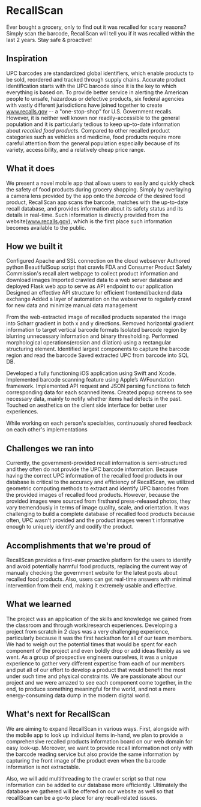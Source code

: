 # RecallScan

Ever bought a grocery, only to find out it was recalled for scary reasons? Simply scan the barcode, RecallScan will tell you if it was recalled within the last 2 years. Stay safe & proactive!

## Inspiration
UPC barcodes are standardized global identifiers, which enable products to be sold, reordered and tracked through supply chains.  Accurate product identification starts with the UPC barcode since it is the key to which everything is based on. To provide better service in alerting the American people to unsafe, hazardous or defective products, six federal agencies with vastly different jurisdictions have joined together to create www.recalls.gov -- a "one-stop-shop" for U.S. Government recalls.
However, it is neither well known nor readily-accessible to the general population and it is particularly tedious to keep up-to-date information about _recalled food products_. Compared to other recalled product categories such as vehicles and medicine, food products require more careful attention from the general population especially because of its variety, accessibility, and a relatively cheap price range. 

## What it does
We present a novel mobile app that allows users to easily and quickly check the safety of food products during grocery shopping. Simply by overlaying a camera lens provided by the app onto the _barcode_ of the desired food product, RecallScan app scans the barcode, matches with the up-to-date recall database, and provides information about its safety status and its details in real-time. Such information is directly provided from the website(www.recalls.gov), which is the first place such information becomes available to the public.

## How we built it
Configured Apache and SSL connection on the cloud webserver
Authored python BeautifulSoup script that crawls FDA and Consumer Product Safety Commission's recall alert webpage to collect product information and download images
Imported crawled data to a web server database and deployed Flask web app to serve as API endpoint to our application
Designed an effective API structure for efficient frontend/backend data exchange
Added a layer of automation on the webserver to regularly crawl for new data and minimize manual data management

From the web-extracted image of recalled products separated the image into Scharr gradient in both x and y directions.
Removed horizontal gradient information to target vertical barcode formats
Isolated barcode region by blurring unnecessary information and binary thresholding. 
Performed morphological operations(erosion and dilation) using a rectangular structuring element.
Identified largest components to capture the barcode region and read the barcode
Saved extracted UPC from barcode into SQL DB.

Developed a fully functioning iOS application using Swift and Xcode.
Implemented barcode scanning feature using Apple’s AVFoundation framework.
Implemented API request and JSON parsing functions to fetch corresponding data for each scanned items.
Created popup screens to see necessary data, mainly to notify whether items had defects in the past.
Touched on aesthetics on the client side interface for better user experiences.

While working on each person's specialties, continuously shared feedback on each other's implementations 

## Challenges we ran into
Currently, the government-provided recall information is semi-structured and they often do not provide the UPC barcode information. Because having the correct UPC information of the recalled food products in our database is critical to the accuracy and efficiency of RecallScan, we utilized geometric computing methods to extract and identify UPC barcodes from the provided images of recalled food products. However, because the provided images were sourced from firsthand press-released photos, they vary tremendously in terms of image quality, scale, and orientation. It was challenging to build a complete database of recalled food products because often, UPC wasn't provided and the product images weren't informative enough to uniquely identify and codify the product.

## Accomplishments that we're proud of
RecallScan provides a first-ever proactive platform for the users to identify and avoid potentially harmful food products, replacing the current way of manually checking the government website for the latest posts about recalled food products. Also, users can get real-time answers with minimal intervention from their end, making it extremely usable and effective.

## What we learned
The project was an application of the skills and knowledge we gained from the classroom and through work/research experiences. Developing a project from scratch in 2 days was a very challenging experience, particularly because it was the first hackathon for all of our team members. We had to weigh out the potential times that would be spent for each component of the project and even boldly drop or add ideas flexibly as we went. As a group of prospective engineers ourselves, it was a unique experience to gather very different expertise from each of our members and put all of our effort to develop a product that would benefit the most under such time and physical constraints. We are passionate about our project and we were amazed to see each component come together, in the end, to produce something meaningful for the world, and not a mere energy-consuming data dump in the modern digital world.

## What's next for RecallScan
We are aiming to expand RecallScan in various ways. First, alongside with the mobile app to look up individual items in-hand, we plan to provide a comprehensive recalled products information board on our web domain for easy look-up. Moreover, we want to provide recall information not only with the barcode reading service but also provide the same information by capturing the front image of the product even when the barcode information is not extractable.

Also, we will add multithreading to the crawler script so that new information can be added to our database more efficiently. Ultimately the database we gathered will be offered on our website as well so that recallScan can be a go-to place for any recall-related issues. 
